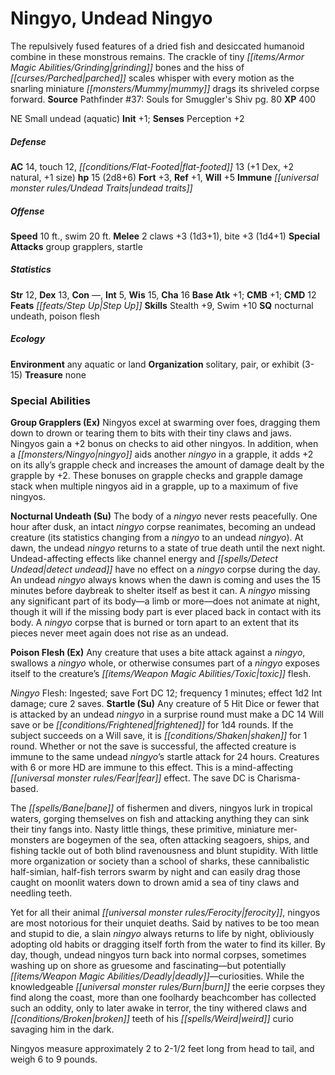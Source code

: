 ﻿---
cssclass: [monsters]
title1: Ningyo, Undead Ningyo
desc_short: The repulsively fused features of a dried fish and desiccated humanoid
  combine in these monstrous remains. The crackle of tiny grinding bones and the hiss
  of parched scales whisper with every motion as the snarling miniature mummy drags
  its shriveled corpse forward.
title2: Undead Ningyo
CR: 1
sources:
- name: "Pathfinder #37: Souls for Smuggler's Shiv"
  page: 80
  link: http://paizo.com/pathfinder/adventurePath/theSerpentsSkull/v5748btpy8b7v
XP: 400
alignment: NE
size: Small
type: undead
subtypes:
- aquatic
initiative:
  bonus: 1
AC:
  AC: 14
  touch: 12
  flat_footed: 13
  components:
    dex: 1
    natural: 2
    size: 1
HP:
  HP: 15
  long: 2d8+6
saves:
  fort: 3
  ref: 1
  will: 5
immunities:
- undead traits
speeds:
  base: 10
  swim: 20
attacks:
  melee:
  - - text: 2 claws +3 (1d3+1)
      entries:
      - - damage: 1d3+1
      count: 2
      attack: claws
      bonus:
      - 3
    - text: bite +3 (1d4+1)
      entries:
      - - damage: 1d4+1
      attack: bite
      bonus:
      - 3
  special:
  - group grapplers
  - startle
ability_scores:
  STR: 12
  DEX: 13
  CON:
  INT: 5
  WIS: 15
  CHA: 16
BAB: 1
CMB: 1
CMD: 12
feats:
- name: Step Up
skills:
  Stealth: 9
  Swim: 10
  Perception: 2
special_qualities:
- nocturnal undeath
- poison flesh
ecology:
  environment: any aquatic or land
  organization: solitary, pair, or exhibit (3-15)
  treasure_type: none
special_abilities:
  Group Grapplers (Ex): Ningyos excel at swarming over foes, dragging them down to
    drown or tearing them to bits with their tiny claws and jaws. Ningyos gain a +2
    bonus on checks to aid other ningyos. In addition, when a ningyo aids another
    ningyo in a grapple, it adds +2 on its ally's grapple check and increases the
    amount of damage dealt by the grapple by +2. These bonuses on grapple checks and
    grapple damage stack when multiple ningyos aid in a grapple, up to a maximum of
    five ningyos.
  Nocturnal Undeath (Su): The body of a ningyo never rests peacefully. One hour after
    dusk, an intact ningyo corpse reanimates, becoming an undead creature (its statistics
    changing from a ningyo to an undead ningyo). At dawn, the undead ningyo returns
    to a state of true death until the next night. Undead-affecting effects like channel
    energy and detect undead have no effect on a ningyo corpse during the day. An
    undead ningyo always knows when the dawn is coming and uses the 15 minutes before
    daybreak to shelter itself as best it can. A ningyo missing any significant part
    of its body-a limb or more-does not animate at night, though it will if the missing
    body part is ever placed back in contact with its body. A ningyo corpse that is
    burned or torn apart to an extent that its pieces never meet again does not rise
    as an undead.
  Poison Flesh (Ex): |-
    Any creature that uses a bite attack against a ningyo, swallows a ningyo whole, or otherwise consumes part of a ningyo exposes itself to the creature's toxic flesh.

    Ningyo Flesh: Ingested; save Fort DC 12; frequency 1 minutes; effect 1d2 Int damage; cure 2 saves.
  Startle (Su): |-
    Any creature of 5 Hit Dice or fewer that is attacked by an undead ningyo in a surprise round must make a DC 14 Will save or be frightened for 1d4 rounds. If the subject succeeds on a Will save, it is shaken for 1 round. Whether or not the save is successful, the affected creature is immune to the same undead ningyo's startle attack for 24 hours. Creatures with 6 or more HD are immune to this effect. This is a mind-affecting fear effect. The save DC is Charisma-based.

    The bane of fishermen and divers, ningyos lurk in tropical waters, gorging themselves on fish and attacking anything they can sink their tiny fangs into. Nasty little things, these primitive, miniature mer-monsters are bogeymen of the sea, often attacking seagoers, ships, and fishing tackle out of both blind ravenousness and blunt stupidity. With little more organization or society than a school of sharks, these cannibalistic half-simian, half-fish terrors swarm by night and can easily drag those caught on moonlit waters down to drown amid a sea of tiny claws and needling teeth.

    Yet for all their animal ferocity, ningyos are most notorious for their unquiet deaths. Said by natives to be too mean and stupid to die, a slain ningyo always returns to life by night, obliviously adopting old habits or dragging itself forth from the water to find its killer. By day, though, undead ningyos turn back into normal corpses, sometimes washing up on shore as gruesome and fascinating-but potentially deadly-curiosities. While the knowledgeable burn the eerie corpses they find along the coast, more than one foolhardy beachcomber has collected such an oddity, only to later awake in terror, the tiny withered claws and broken teeth of his weird curio savaging him in the dark.

    Ningyos measure approximately 2 to 2-1/2 feet long from head to tail, and weigh 6 to 9 pounds.
desc_long: ''

---

# Ningyo, Undead Ningyo
The repulsively fused features of a dried fish and desiccated humanoid combine in these monstrous remains. The crackle of tiny _[[items/Armor Magic Abilities/Grinding|grinding]]_ bones and the hiss of _[[curses/Parched|parched]]_ scales whisper with every motion as the snarling miniature _[[monsters/Mummy|mummy]]_ drags its shriveled corpse forward.
**Source** Pathfinder #37: Souls for Smuggler's Shiv pg. 80
**XP** 400

NE Small undead (aquatic)
**Init** +1; **Senses** Perception +2

##### Defense

**AC** 14, touch 12, _[[conditions/Flat-Footed|flat-footed]]_ 13 (+1 Dex, +2 natural, +1 size)
**hp** 15 (2d8+6)
**Fort** +3, **Ref** +1, **Will** +5
**Immune** _[[universal monster rules/Undead Traits|undead traits]]_

##### Offense
**Speed** 10 ft., swim 20 ft.
**Melee** 2 claws +3 (1d3+1), bite +3 (1d4+1)
**Special Attacks** group grapplers, startle

##### Statistics
**Str** 12, **Dex** 13, **Con** —, **Int** 5, **Wis** 15, **Cha** 16
**Base Atk** +1; **CMB** +1; **CMD** 12
**Feats** _[[feats/Step Up|Step Up]]_
**Skills** Stealth +9, Swim +10
**SQ** nocturnal undeath, poison flesh

##### Ecology

**Environment** any aquatic or land
**Organization** solitary, pair, or exhibit (3-15)
**Treasure** none

### Special Abilities

**Group Grapplers (Ex)** Ningyos excel at swarming over foes, dragging them down to drown or tearing them to bits with their tiny claws and jaws. Ningyos gain a +2 bonus on checks to aid other ningyos. In addition, when a _[[monsters/Ningyo|ningyo]]_ aids another _ningyo_ in a grapple, it adds +2 on its ally’s grapple check and increases the amount of damage dealt by the grapple by +2. These bonuses on grapple checks and grapple damage stack when multiple ningyos aid in a grapple, up to a maximum of five ningyos.

**Nocturnal Undeath (Su)** The body of a _ningyo_ never rests peacefully. One hour after dusk, an intact _ningyo_ corpse reanimates, becoming an undead creature (its statistics changing from a _ningyo_ to an undead _ningyo_). At dawn, the undead _ningyo_ returns to a state of true death until the next night. Undead-affecting effects like channel energy and _[[spells/Detect Undead|detect undead]]_ have no effect on a _ningyo_ corpse during the day. An undead _ningyo_ always knows when the dawn is coming and uses the 15 minutes before daybreak to shelter itself as best it can. A _ningyo_ missing any significant part of its body—a limb or more—does not animate at night, though it will if the missing body part is ever placed back in contact with its body. A _ningyo_ corpse that is burned or torn apart to an extent that its pieces never meet again does not rise as an undead.

**Poison Flesh (Ex)** Any creature that uses a bite attack against a _ningyo_, swallows a _ningyo_ whole, or otherwise consumes part of a _ningyo_ exposes itself to the creature’s _[[items/Weapon Magic Abilities/Toxic|toxic]]_ flesh.

_Ningyo_ Flesh: Ingested; save Fort DC 12; frequency 1 minutes; effect 1d2 Int damage; cure 2 saves.
**Startle (Su)** Any creature of 5 Hit Dice or fewer that is attacked by an undead _ningyo_ in a surprise round must make a DC 14 Will save or be _[[conditions/Frightened|frightened]]_ for 1d4 rounds. If the subject succeeds on a Will save, it is _[[conditions/Shaken|shaken]]_ for 1 round. Whether or not the save is successful, the affected creature is immune to the same undead _ningyo_’s startle attack for 24 hours. Creatures with 6 or more HD are immune to this effect. This is a mind-affecting _[[universal monster rules/Fear|fear]]_ effect. The save DC is Charisma-based.

The _[[spells/Bane|bane]]_ of fishermen and divers, ningyos lurk in tropical waters, gorging themselves on fish and attacking anything they can sink their tiny fangs into. Nasty little things, these primitive, miniature mer-monsters are bogeymen of the sea, often attacking seagoers, ships, and fishing tackle out of both blind ravenousness and blunt stupidity. With little more organization or society than a school of sharks, these cannibalistic half-simian, half-fish terrors swarm by night and can easily drag those caught on moonlit waters down to drown amid a sea of tiny claws and needling teeth.

Yet for all their animal _[[universal monster rules/Ferocity|ferocity]]_, ningyos are most notorious for their unquiet deaths. Said by natives to be too mean and stupid to die, a slain _ningyo_ always returns to life by night, obliviously adopting old habits or dragging itself forth from the water to find its killer. By day, though, undead ningyos turn back into normal corpses, sometimes washing up on shore as gruesome and fascinating—but potentially _[[items/Weapon Magic Abilities/Deadly|deadly]]_—curiosities. While the knowledgeable _[[universal monster rules/Burn|burn]]_ the eerie corpses they find along the coast, more than one foolhardy beachcomber has collected such an oddity, only to later awake in terror, the tiny withered claws and _[[conditions/Broken|broken]]_ teeth of his _[[spells/Weird|weird]]_ curio savaging him in the dark.

Ningyos measure approximately 2 to 2-1/2 feet long from head to tail, and weigh 6 to 9 pounds.